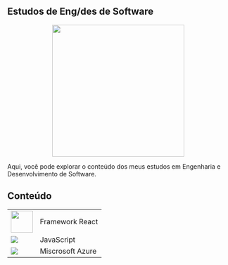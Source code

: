 

## Estudos de Eng/des de  Software

<div align="center">
    <img src="https://media3.giphy.com/media/v1.Y2lkPTc5MGI3NjExYW13czM0enh4eHh2bzdnOXZyaGNxN2lhemV4dnR0eHd4ZWVteWMyYSZlcD12MV9pbnRlcm5hbF9naWZfYnlfaWQmY3Q9Zw/iIqmM5tTjmpOB9mpbn/giphy.gif" width="300px">
    </div>
<div>

Aqui, você pode explorar o conteúdo dos meus estudos em Engenharia e Desenvolvimento de Software.
  
</div>

## Conteúdo
|   | |
| ------------- |-|
|[<img src="https://img.icons8.com/?size=100&id=123603&format=png&color=000000" width=50px>](React/main.md)  | Framework React
|[<img src="https://cdn.jsdelivr.net/gh/devicons/devicon@latest/icons/javascript/javascript-original.svg"/>](JavaScript/main.md)| JavaScript
|[<img src="https://cdn.jsdelivr.net/gh/devicons/devicon@latest/icons/azure/azure-original.svg"/>](/azure/main.md) | Miscrosoft Azure 